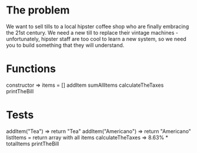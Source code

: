 # The problem

We want to sell tills to a local hipster coffee shop who are finally embracing the 21st century. 
We need a new till to replace their vintage machines - 
unfortunately, hipster staff are too cool to learn a new system, 
so we need you to build something that they will understand.

# Functions

constructor => items = []
addItem
sumAllItems
calculateTheTaxes
printTheBill

# Tests

addItem("Tea") => return "Tea"
addItem("Americano") => return "Americano"
listItems = return array with all items
calculateTheTaxes => 8.63% * totalItems
printTheBill